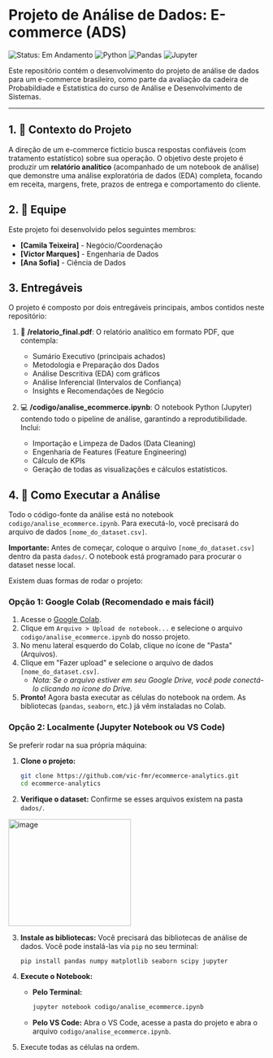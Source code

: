 # Projeto de Análise de Dados: E-commerce (ADS)

![Status: Em Andamento](https://img.shields.io/badge/status-em_andamento-yellow)
![Python](https://img.shields.io/badge/Python-3.9+-blue?logo=python)
![Pandas](https://img.shields.io/badge/Pandas-blue?logo=pandas)
![Jupyter](https://img.shields.io/badge/Jupyter-orange?logo=jupyter)

Este repositório contém o desenvolvimento do projeto de análise de dados para um e-commerce brasileiro, como parte da avaliação da cadeira de Probabildiade e Estatistica do curso de Análise e Desenvolvimento de Sistemas.

---

## 1. 🎯 Contexto do Projeto

A direção de um e-commerce fictício busca respostas confiáveis (com tratamento estatístico) sobre sua operação. O objetivo deste projeto é produzir um **relatório analítico** (acompanhado de um notebook de análise) que demonstre uma análise exploratória de dados (EDA) completa, focando em receita, margens, frete, prazos de entrega e comportamento do cliente.

## 2. 👥 Equipe 

Este projeto foi desenvolvido pelos seguintes membros:

* **[Camila Teixeira]** - Negócio/Coordenação
* **[Victor Marques]** - Engenharia de Dados
* **[Ana Sofia]** - Ciência de Dados


## 3. Entregáveis

O projeto é composto por dois entregáveis principais, ambos contidos neste repositório:

1.  📄 **/relatorio_final.pdf**: O relatório analítico em formato PDF, que contempla:
    * Sumário Executivo (principais achados)
    * Metodologia e Preparação dos Dados
    * Análise Descritiva (EDA) com gráficos
    * Análise Inferencial (Intervalos de Confiança)
    * Insights e Recomendações de Negócio

2.  💻 **/codigo/analise_ecommerce.ipynb**: O notebook Python (Jupyter) contendo todo o pipeline de análise, garantindo a reprodutibilidade. Inclui:
    * Importação e Limpeza de Dados (Data Cleaning)
    * Engenharia de Features (Feature Engineering)
    * Cálculo de KPIs
    * Geração de todas as visualizações e cálculos estatísticos.

## 4. 🚀 Como Executar a Análise

Todo o código-fonte da análise está no notebook `codigo/analise_ecommerce.ipynb`. Para executá-lo, você precisará do arquivo de dados `[nome_do_dataset.csv]`.

**Importante:** Antes de começar, coloque o arquivo `[nome_do_dataset.csv]` dentro da pasta `dados/`. O notebook está programado para procurar o dataset nesse local.

Existem duas formas de rodar o projeto:

### Opção 1: Google Colab (Recomendado e mais fácil)

1.  Acesse o [Google Colab](https://colab.research.google.com/).
2.  Clique em `Arquivo > Upload de notebook...` e selecione o arquivo `codigo/analise_ecommerce.ipynb` do nosso projeto.
3.  No menu lateral esquerdo do Colab, clique no ícone de "Pasta" (Arquivos).
4.  Clique em "Fazer upload" e selecione o arquivo de dados `[nome_do_dataset.csv]`.
    * *Nota: Se o arquivo estiver em seu Google Drive, você pode conectá-lo clicando no ícone do Drive.*
5.  **Pronto!** Agora basta executar as células do notebook na ordem. As bibliotecas (`pandas`, `seaborn`, etc.) já vêm instaladas no Colab.

### Opção 2: Localmente (Jupyter Notebook ou VS Code)

Se preferir rodar na sua própria máquina:

1.  **Clone o projeto:**
    ```bash
    git clone https://github.com/vic-fmr/ecommerce-analytics.git
    cd ecommerce-analytics
    ```

2.  **Verifique o dataset:** Confirme se esses arquivos existem na pasta `dados/`.
<img width="241" height="210" alt="image" src="https://github.com/user-attachments/assets/68864a42-b5c6-4469-8e77-c49ad20c70d2" />

3.  **Instale as bibliotecas:** Você precisará das bibliotecas de análise de dados. Você pode instalá-las via `pip` no seu terminal:
    ```bash
    pip install pandas numpy matplotlib seaborn scipy jupyter
    ```

4.  **Execute o Notebook:**
    * **Pelo Terminal:**
      ```bash
      jupyter notebook codigo/analise_ecommerce.ipynb
      ```
    * **Pelo VS Code:**
      Abra o VS Code, acesse a pasta do projeto e abra o arquivo `codigo/analise_ecommerce.ipynb`.

5.  Execute todas as células na ordem.
